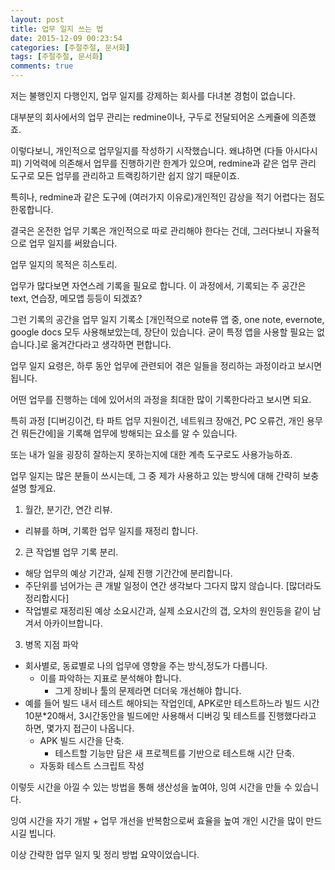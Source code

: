 ```yaml
---
layout: post
title: 업무 일지 쓰는 법
date: 2015-12-09 00:23:54
categories: [주절주절, 문서화]
tags: [주절주절, 문서화]
comments: true
---
```

저는 불행인지 다행인지, 업무 일지를 강제하는 회사를 다녀본 경험이 없습니다.

대부분의 회사에서의 업무 관리는 redmine이나, 구두로 전달되어온 스케쥴에 의존했죠.

이렇다보니, 개인적으로 업무일지를 작성하기 시작했습니다. 왜냐하면 (다들 아시다시피) 기억력에 의존해서 업무를 진행하기란 한계가 있으며, redmine과 같은 업무 관리 도구로 모든 업무를 관리하고 트랙킹하기란 쉽지 않기 때문이죠.

특히나, redmine과 같은 도구에 (여러가지 이유로)개인적인 감상을 적기 어렵다는 점도 한몫합니다.


결국은 온전한 업무 기록은 개인적으로 따로 관리해야 한다는 건데, 그러다보니 자율적으로 업무 일지를 써왔습니다.

업무 일지의 목적은 히스토리.

업무가 많다보면 자연스레 기록을 필요로 합니다. 이 과정에서, 기록되는 주 공간은 text, 연습장, 메모앱 등등이 되겠죠?


그런 기록의 공간을 업무 일지 기록소 [개인적으로 note류 앱 중, one note, evernote, google docs 모두 사용해보았는데, 장단이 있습니다. 굳이 특정 앱을 사용할 필요는 없습니다.]로 옮겨간다라고 생각하면 편합니다.


업무 일지 요령은, 하루 동안 업무에 관련되어 겪은 일들을 정리하는 과정이라고 보시면 됩니다.

어떤 업무를 진행하는 데에 있어서의 과정을 최대한 많이 기록한다라고 보시면 되요.

특히 과정 [디버깅이건, 타 파트 업무 지원이건, 네트워크 장애건, PC 오류건, 개인 용무건 뭐든간에]을 기록해 업무에 방해되는 요소를 알 수 있습니다.

또는 내가 일을 굉장히 잘하는지 못하는지에 대한 계측 도구로도 사용가능하죠.


업무 일지는 많은 분들이 쓰시는데, 그 중 제가 사용하고 있는 방식에 대해 간략히 보충 설명 할게요.

1. 월간, 분기간, 연간 리뷰.
* 리뷰를 하며, 기록한 업무 일지를 재정리 합니다.

2. 큰 작업별 업무 기록 분리.
* 해당 업무의 예상 기간과, 실제 진행 기간간에 분리합니다.
* 주단위를 넘어가는 큰 개발 일정이 연간 생각보다 그다지 많지 않습니다. [많더라도 정리합시다]
* 작업별로 재정리된 예상 소요시간과, 실제 소요시간의 갭, 오차의 원인등을 같이 남겨서 아카이브합니다.

3. 병목 지점 파악
* 회사별로, 동료별로 나의 업무에 영향을 주는 방식,정도가 다릅니다.
    * 이를 파악하는 지표로 분석해야 합니다.
        * 그게 장비나 툴의 문제라면 더더욱 개선해야 합니다.
* 예를 들어 빌드 내서 테스트 해야되는 작업인데, APK로만 테스트하느라 빌드 시간 10분*20해서, 3시간동안을 빌드에만 사용해서 디버깅 및 테스트를 진행했다라고 하면, 몇가지 접근이 나옵니다.
    * APK 빌드 시간을 단축.
        * 테스트할 기능만 담은 새 프로젝트를 기반으로 테스트해 시간 단축.
    * 자동화 테스트 스크립트 작성

이렇듯 시간을 아낄 수 있는 방법을 통해 생산성을 높여야, 잉여 시간을 만들 수 있습니다.

잉여 시간을 자기 개발 + 업무 개선을 반복함으로써 효율을 높여 개인 시간을 많이 만드시길 빕니다.

이상 간략한 업무 일지 및 정리 방법 요약이었습니다.